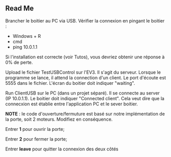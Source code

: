 ## Read Me

Brancher le boitier au PC via USB. Vérifier la connexion en pingant le boitier :
- Windows + R
- cmd
- ping 10.0.1.1

Si l'installation est correcte (voir Tutos), vous devriez obtenir une réponse à 0% de perte. 

Upload le fichier TestUSBControl sur l'EV3. Il s'agit du serveur. Lorsque le programme
se lance, il attend la connection d'un client. Le port d'écoute est 5555 dans le fichier.
L'écran du boitier doit indiquer "waiting".

Run ClientUSB sur le PC (dans un projet séparé). Il se connecte au server (IP 10.0.1.1).
Le boitier doit indiquer "Connected client". Cela veut dire que la connecxion est établie entre
l'application PC et le sever boitier.

**NOTE** : le code d'ouverture/fermuture est basé sur notre implémentation de la porte, soit 2 moteurs. Modifiez en conséquence.

Entrer **1** pour ouvrir la porte;

Entrer **2** pour fermer la porte;

Entrer **leave** pour quitter la connexion des deux côtés